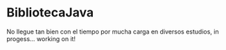 # BibliotecaJava

No llegue tan bien con el tiempo por mucha carga en diversos estudios, in progess... working on it!
